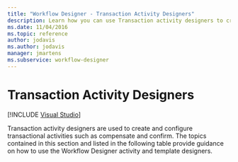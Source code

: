 ```yaml
---
title: "Workflow Designer - Transaction Activity Designers"
description: Learn how you can use Transaction activity designers to create and configure transactional activities such as compensate and confirm.
ms.date: 11/04/2016
ms.topic: reference
author: jodavis
ms.author: jodavis
manager: jmartens
ms.subservice: workflow-designer
---
```

# Transaction Activity Designers

 [!INCLUDE [Visual Studio](~/includes/applies-to-version/vs-windows-only.md)]

Transaction activity designers are used to create and configure transactional activities such as compensate and confirm. The topics contained in this section and listed in the following table provide guidance on how to use the Workflow Designer activity and template designers.